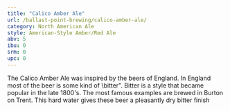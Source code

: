 ```yaml
---
title: "Calico Amber Ale"
url: /ballast-point-brewing/calico-amber-ale/
category: North American Ale
style: American-Style Amber/Red Ale
abv: 5
ibu: 0
srm: 0
upc: 0
---
```

The Calico Amber Ale was inspired by the beers of England. In England most of the beer is some kind of \bitter\".  Bitter is a style that became popular in the late 1800's. The most famous examples are brewed in Burton on Trent.  This hard water gives these beer a pleasantly dry bitter finish
